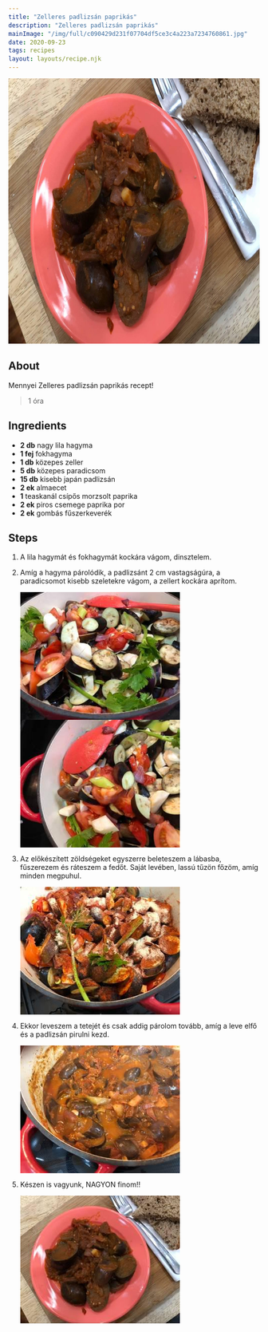 ```yaml
---
title: "Zelleres padlizsán paprikás"
description: "Zelleres padlizsán paprikás"
mainImage: "/img/full/c090429d231f07704df5ce3c4a223a7234760861.jpg"
date: 2020-09-23
tags: recipes
layout: layouts/recipe.njk
---
```

                            
<p align="center"><a href="https://cookpad.com/hu/receptek/13702346-zelleres-padlizsan-paprikas" rel="Recipe source page"><img width="751" height="532" src="/img/full/c090429d231f07704df5ce3c4a223a7234760861.jpg"/></a></p>

## About
Mennyei Zelleres padlizsán paprikás recept! 

> 1 óra 

## Ingredients
* **2 db** nagy lila hagyma
* **1 fej** fokhagyma
* **1 db** közepes zeller
* **5 db** közepes paradicsom
* **15 db** kisebb japán padlizsán
* **2 ek** almaecet
* **1** teaskanál csípős morzsolt paprika
* **2 ek** piros csemege paprika por
* **2 ek** gombás fűszerkeverék

## Steps

1. A lila hagymát és fokhagymát kockára vágom, dinsztelem.
 
    <div style="clear: both"/>

2. Amíg a hagyma párolódik, a padlizsánt 2 cm vastagságúra, a paradicsomot kisebb szeletekre vágom, a zellert kockára aprítom.
 
    <p><img width="320" height="256" align="left" src="/img/full/31d136c083835de4e1964c6feeaf20382dbf7fe4.jpg"/></p><p><img width="320" height="256" align="left" src="/img/full/eeec4a77772b6f41f4c4c47413823400997ed2de.jpg"/></p><div style="clear: both"/>

3. Az előkészített zöldségeket egyszerre beleteszem a lábasba, fűszerezem és ráteszem a fedőt. Saját levében, lassú tűzön főzöm, amíg minden megpuhul.
 
    <p><img width="320" height="256" align="left" src="/img/full/4b1696ee5f05616e3af40e734116363c8a1197f8.jpg"/></p><div style="clear: both"/>

4. Ekkor leveszem a tetejét és csak addig párolom tovább, amíg a leve elfő és a padlizsán pirulni kezd.
 
    <p><img width="320" height="256" align="left" src="/img/full/cc1f53c68fbd330a8bbead4b3139de2294017bc3.jpg"/></p><div style="clear: both"/>

5. Készen is vagyunk, NAGYON finom!!
 
    <p><img width="320" height="256" align="left" src="/img/full/5a1ff766993bcab5fe91aaac95ce561033d7a5e5.jpg"/></p><div style="clear: both"/>


